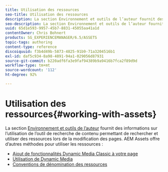 ```yaml
---
title: Utilisation des ressources
seo-title: Utilisation des ressources
description: La section Environnement et outils de l’auteur fournit des informations sur l’utilisation de l’outil de recherche de contenu permettant de rechercher et d’utiliser des ressources lors de la modification des pages. AEM Assets offre d’autres méthodes pour utiliser les ressources.
seo-description: La section Environnement et outils de l’auteur fournit des informations sur l’utilisation de l’outil de recherche de contenu permettant de rechercher et d’utiliser des ressources lors de la modification des pages. AEM Assets offre d’autres méthodes pour utiliser les ressources.
uuid: 65d1e593-9957-45b7-8831-45055aa41a1d
contentOwner: Chris Bohnert
products: SG_EXPERIENCEMANAGER/6.5/ASSETS
topic-tags: authoring
content-type: reference
discoiquuid: f3b4d49b-5873-4825-91b9-71a3204516b1
exl-id: daf5c934-8a98-4891-94a1-029056d87931
source-git-commit: b220adf6fa3e9faf94389b9a9416b7fca2f89d9d
workflow-type: tm+mt
source-wordcount: '112'
ht-degree: 92%

---
```


# Utilisation des ressources{#working-with-assets}

La section [Environnement et outils de l’auteur](/help/sites-authoring/author-environment-tools.md) fournit des informations sur l’utilisation de l’outil de recherche de contenu permettant de rechercher et utiliser des ressources lors de la modification des pages.  AEM Assets offre d’autres méthodes pour utiliser les ressources :

* [Ajout de fonctionnalités Dynamic Media Classic à votre page](/help/sites-classic-ui-authoring/manage-assets-classic-s7.md)
* [Utilisation de Dynamic Media](/help/sites-classic-ui-authoring/dynamic-media-assets.md)
* [Conventions de dénomination des ressources](/help/sites-classic-ui-authoring/asset-naming-conventions.md)
